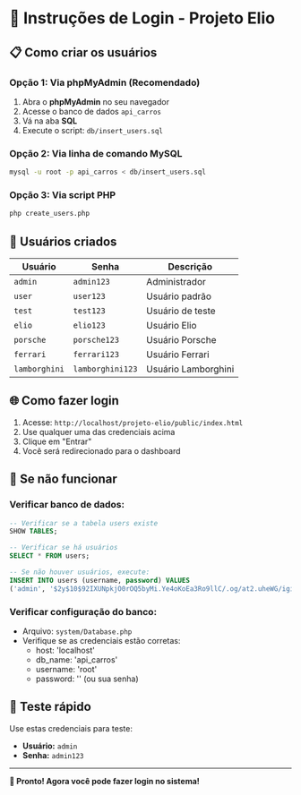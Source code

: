 # 🔐 Instruções de Login - Projeto Elio

## 📋 Como criar os usuários

### Opção 1: Via phpMyAdmin (Recomendado)
1. Abra o **phpMyAdmin** no seu navegador
2. Acesse o banco de dados `api_carros`
3. Vá na aba **SQL**
4. Execute o script: `db/insert_users.sql`

### Opção 2: Via linha de comando MySQL
```bash
mysql -u root -p api_carros < db/insert_users.sql
```

### Opção 3: Via script PHP
```bash
php create_users.php
```

## 👥 Usuários criados

| Usuário | Senha | Descrição |
|---------|-------|-----------|
| `admin` | `admin123` | Administrador |
| `user` | `user123` | Usuário padrão |
| `test` | `test123` | Usuário de teste |
| `elio` | `elio123` | Usuário Elio |
| `porsche` | `porsche123` | Usuário Porsche |
| `ferrari` | `ferrari123` | Usuário Ferrari |
| `lamborghini` | `lamborghini123` | Usuário Lamborghini |

## 🌐 Como fazer login

1. Acesse: `http://localhost/projeto-elio/public/index.html`
2. Use qualquer uma das credenciais acima
3. Clique em "Entrar"
4. Você será redirecionado para o dashboard

## 🔧 Se não funcionar

### Verificar banco de dados:
```sql
-- Verificar se a tabela users existe
SHOW TABLES;

-- Verificar se há usuários
SELECT * FROM users;

-- Se não houver usuários, execute:
INSERT INTO users (username, password) VALUES
('admin', '$2y$10$92IXUNpkjO0rOQ5byMi.Ye4oKoEa3Ro9llC/.og/at2.uheWG/igi');
```

### Verificar configuração do banco:
- Arquivo: `system/Database.php`
- Verifique se as credenciais estão corretas:
  - host: 'localhost'
  - db_name: 'api_carros'
  - username: 'root'
  - password: '' (ou sua senha)

## 🎯 Teste rápido

Use estas credenciais para teste:
- **Usuário:** `admin`
- **Senha:** `admin123`

---

**🎉 Pronto! Agora você pode fazer login no sistema!**
